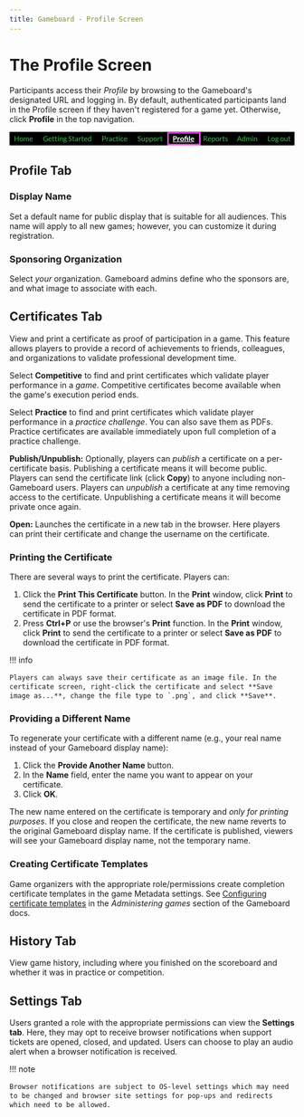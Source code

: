 ```yaml
---
title: Gameboard - Profile Screen
---
```


# The Profile Screen

Participants access their _Profile_ by browsing to the Gameboard's designated URL and logging in. By default, authenticated participants land in the Profile screen if they haven't registered for a game yet. Otherwise, click **Profile** in the top navigation.

![profile link in nav](img/profile-profile.png)

## Profile Tab

### Display Name

Set a default name for public display that is suitable for all audiences. This name will apply to all new games; however, you can customize it during registration.

### Sponsoring Organization

Select _your_ organization. Gameboard admins define who the sponsors are, and what image to associate with each.

## Certificates Tab

View and print a certificate as proof of participation in a game. This feature allows players to provide a record of achievements to friends, colleagues, and organizations to validate professional development time.

Select **Competitive** to find and print certificates which validate player performance in a _game_. Competitive certificates become available when the game's execution period ends.

Select **Practice** to find and print certificates which validate player performance in a _practice challenge_. You can also save them as PDFs. Practice certificates are available immediately upon full completion of a practice challenge.

**Publish/Unpublish:** Optionally, players can _publish_ a certificate on a per-certificate basis. Publishing a certificate means it will become public. Players can send the certificate link (click **Copy**) to anyone including non-Gameboard users. Players can _unpublish_ a certificate at any time removing access to the certificate. Unpublishing a certificate means it will become private once again.

**Open:** Launches the certificate in a new tab in the browser. Here players can print their certificate and change the username on the certificate.

### Printing the Certificate

There are several ways to print the certificate. Players can:

1. Click the **Print This Certificate** button. In the **Print** window, click **Print** to send the certificate to a printer or select **Save as PDF** to download the certificate in PDF format.
2. Press **Ctrl+P** or use the browser's **Print** function. In the **Print** window, click **Print** to send the certificate to a printer or select **Save as PDF** to download the certificate in PDF format.

!!! info

    Players can always save their certificate as an image file. In the certificate screen, right-click the certificate and select **Save image as...**, change the file type to `.png`, and click **Save**.

### Providing a Different Name

To regenerate your certificate with a different name (e.g., your real name instead of your Gameboard display name):

1. Click the **Provide Another Name** button.
2. In the **Name** field, enter the name you want to appear on your certificate.
3. Click **OK**.

The new name entered on the certificate is temporary and _only for printing purposes_. If you close and reopen the certificate, the new name reverts to the original Gameboard display name. If the certificate is published, viewers will see your Gameboard display name, not the temporary name.

### Creating Certificate Templates

Game organizers with the appropriate role/permissions create completion certificate templates in the game Metadata settings. See [Configuring certificate templates](admin-completion-certificates.md) in the _Administering games_ section of the Gameboard docs.

## History Tab

View game history, including where you finished on the scoreboard and whether it was in practice or competition.

## Settings Tab

Users granted a role with the appropriate permissions can view the **Settings tab**. Here, they may opt to receive browser notifications when support tickets are opened, closed, and updated. Users can choose to play an audio alert when a browser notification is received.

!!! note

    Browser notifications are subject to OS-level settings which may need to be changed and browser site settings for pop-ups and redirects which need to be allowed.
